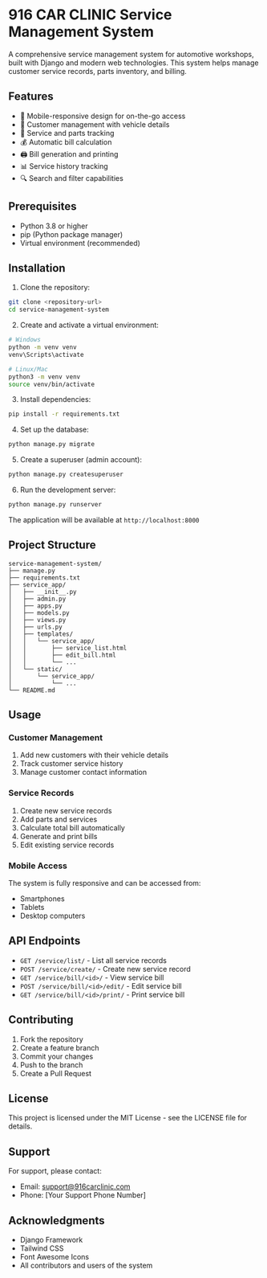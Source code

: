# 916 CAR CLINIC Service Management System

A comprehensive service management system for automotive workshops, built with Django and modern web technologies. This system helps manage customer service records, parts inventory, and billing.

## Features

- 📱 Mobile-responsive design for on-the-go access
- 👥 Customer management with vehicle details
- 🔧 Service and parts tracking
- 💰 Automatic bill calculation
- 🖨️ Bill generation and printing
- 📊 Service history tracking
- 🔍 Search and filter capabilities

## Prerequisites

- Python 3.8 or higher
- pip (Python package manager)
- Virtual environment (recommended)

## Installation

1. Clone the repository:
```bash
git clone <repository-url>
cd service-management-system
```

2. Create and activate a virtual environment:
```bash
# Windows
python -m venv venv
venv\Scripts\activate

# Linux/Mac
python3 -m venv venv
source venv/bin/activate
```

3. Install dependencies:
```bash
pip install -r requirements.txt
```

4. Set up the database:
```bash
python manage.py migrate
```

5. Create a superuser (admin account):
```bash
python manage.py createsuperuser
```

6. Run the development server:
```bash
python manage.py runserver
```

The application will be available at `http://localhost:8000`

## Project Structure

```
service-management-system/
├── manage.py
├── requirements.txt
├── service_app/
│   ├── __init__.py
│   ├── admin.py
│   ├── apps.py
│   ├── models.py
│   ├── views.py
│   ├── urls.py
│   ├── templates/
│   │   └── service_app/
│   │       ├── service_list.html
│   │       ├── edit_bill.html
│   │       └── ...
│   └── static/
│       └── service_app/
│           └── ...
└── README.md
```

## Usage

### Customer Management

1. Add new customers with their vehicle details
2. Track customer service history
3. Manage customer contact information

### Service Records

1. Create new service records
2. Add parts and services
3. Calculate total bill automatically
4. Generate and print bills
5. Edit existing service records

### Mobile Access

The system is fully responsive and can be accessed from:
- Smartphones
- Tablets
- Desktop computers

## API Endpoints

- `GET /service/list/` - List all service records
- `POST /service/create/` - Create new service record
- `GET /service/bill/<id>/` - View service bill
- `POST /service/bill/<id>/edit/` - Edit service bill
- `GET /service/bill/<id>/print/` - Print service bill

## Contributing

1. Fork the repository
2. Create a feature branch
3. Commit your changes
4. Push to the branch
5. Create a Pull Request

## License

This project is licensed under the MIT License - see the LICENSE file for details.

## Support

For support, please contact:
- Email: support@916carclinic.com
- Phone: [Your Support Phone Number]

## Acknowledgments

- Django Framework
- Tailwind CSS
- Font Awesome Icons
- All contributors and users of the system 